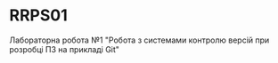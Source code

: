 # RRPS01
Лабораторна робота №1 "Робота з системами контролю версій при розробці ПЗ на прикладі Git"
